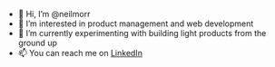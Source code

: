 - 👋 Hi, I’m @neilmorr
- 👀 I’m interested in product management and web development
- 🌱 I’m currently experimenting with building light products from the ground up
- 📫 You can reach me on [LinkedIn](linkedin.com/in/neilmorrison)

